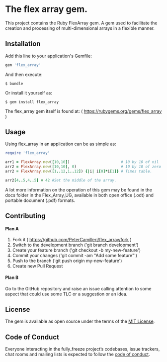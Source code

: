 # The flex array gem.

This project contains the Ruby FlexArray gem. A gem used to facilitate the
creation and processing of multi-dimensional arrays in a flexible manner.

## Installation

Add this line to your application's Gemfile:

```ruby
gem 'flex_array'
```

And then execute:

    $ bundle

Or install it yourself as:

    $ gem install flex_array

The flex_array gem itself is found at: ( https://rubygems.org/gems/flex_array )

## Usage

Using flex_array in an application can be as simple as:
```ruby
require 'flex_array'

arr1 = FlexArray.new([10,10])                       # 10 by 10 of nil
arr2 = FlexArray.new([10,10], 0)                    # 10 by 10 of zero
arr2 = FlexArray.new([1..12,1..12]) {|i| i[0]*i[1]} # Times table.

arr2[4..5,4..5] = 42 #Set the middle of the array.

```

A lot more information on the operation of this gem may be found in the docs
folder in the Flex_Array_UG, available in both open office (.odt) and portable
document (.pdf) formats.

## Contributing

#### Plan A

1. Fork it ( https://github.com/PeterCamilleri/flex_array/fork )
2. Switch to the development branch ('git branch development')
3. Create your feature branch ('git checkout -b my-new-feature')
4. Commit your changes ('git commit -am "Add some feature"')
5. Push to the branch ('git push origin my-new-feature')
6. Create new Pull Request

#### Plan B

Go to the GitHub repository and raise an issue calling attention to some
aspect that could use some TLC or a suggestion or an idea.

## License

The gem is available as open source under the terms of the
[MIT License](./LICENSE.txt).

## Code of Conduct

Everyone interacting in the fully_freeze project’s codebases, issue trackers,
chat rooms and mailing lists is expected to follow the
[code of conduct](./CODE_OF_CONDUCT.md).
